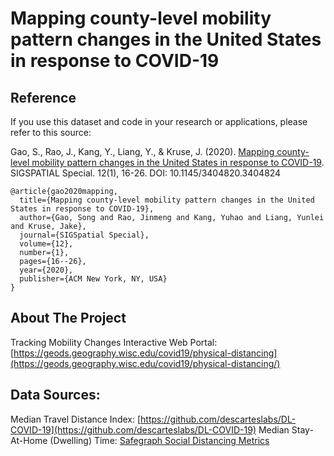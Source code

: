 # Mapping county-level mobility pattern changes in the United States in response to COVID-19

<!-- Reference -->
## Reference
If you use this dataset and code in your research or applications, please refer to this source:

Gao, S., Rao, J., Kang, Y., Liang, Y., & Kruse, J. (2020). [Mapping county-level mobility pattern changes in the United States in response to COVID-19](https://dl.acm.org/doi/abs/10.1145/3404820.3404824). SIGSPATIAL Special. 12(1), 16-26. DOI: 10.1145/3404820.3404824
```
@article{gao2020mapping,
  title={Mapping county-level mobility pattern changes in the United States in response to COVID-19},
  author={Gao, Song and Rao, Jinmeng and Kang, Yuhao and Liang, Yunlei and Kruse, Jake},
  journal={SIGSpatial Special},
  volume={12},
  number={1},
  pages={16--26},
  year={2020},
  publisher={ACM New York, NY, USA}
}
```

<!-- ABOUT THE PROJECT -->
## About The Project
Tracking Mobility Changes Interactive Web Portal: [https://geods.geography.wisc.edu/covid19/physical-distancing](https://geods.geography.wisc.edu/covid19/physical-distancing/)

## Data Sources:
Median Travel Distance Index: [https://github.com/descarteslabs/DL-COVID-19](https://github.com/descarteslabs/DL-COVID-19)
Median Stay-At-Home (Dwelling) Time: [Safegraph Social Distancing Metrics](https://docs.safegraph.com/docs/social-distancing-metrics)
